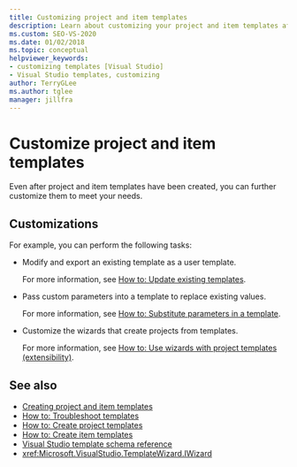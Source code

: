 ```yaml
---
title: Customizing project and item templates
description: Learn about customizing your project and item templates after they've been created.
ms.custom: SEO-VS-2020
ms.date: 01/02/2018
ms.topic: conceptual
helpviewer_keywords:
- customizing templates [Visual Studio]
- Visual Studio templates, customizing
author: TerryGLee
ms.author: tglee
manager: jillfra
---
```

# Customize project and item templates

Even after project and item templates have been created, you can further customize them to meet your needs.

## Customizations

For example, you can perform the following tasks:

- Modify and export an existing template as a user template.

   For more information, see [How to: Update existing templates](../ide/how-to-update-existing-templates.md).

- Pass custom parameters into a template to replace existing values.

   For more information, see [How to: Substitute parameters in a template](../ide/how-to-substitute-parameters-in-a-template.md).

- Customize the wizards that create projects from templates.

   For more information, see [How to: Use wizards with project templates (extensibility)](../extensibility/how-to-use-wizards-with-project-templates.md).

## See also

- [Creating project and item templates](../ide/creating-project-and-item-templates.md)
- [How to: Troubleshoot templates](../ide/how-to-troubleshoot-templates.md)
- [How to: Create project templates](../ide/how-to-create-project-templates.md)
- [How to: Create item templates](../ide/how-to-create-item-templates.md)
- [Visual Studio template schema reference](../extensibility/visual-studio-template-schema-reference.md)
- <xref:Microsoft.VisualStudio.TemplateWizard.IWizard>
